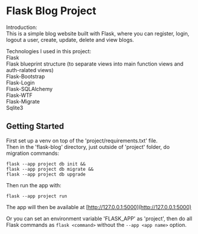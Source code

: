 # Flask Blog Project
Introduction:  
This is a simple blog website built with Flask, where you can register, login, logout a user, create, update, delete and view blogs.  

Technologies I used in this project:  
Flask  
Flask blueprint structure (to separate views into main function views and auth-ralated views)  
Flask-Bootstrap  
Flask-Login  
Flask-SQLAlchemy  
Flask-WTF  
Flask-Migrate  
Sqlite3
## Getting Started
First set up a venv on top of the 'project/requirements.txt' file.  
Then in the 'flask-blog' directory, just outside of 'project' folder, do migration commands:  
```
flask --app project db init &&
flask --app project db migrate &&
flask --app project db upgrade
```  
Then run the app with:  
```
flask --app project run
```  
The app will then be available at [http://127.0.0.1:5000](http://127.0.0.1:5000)  

Or you can set an environment variable 'FLASK_APP' as 'project', then do all Flask commands as `flask <command>` without the `--app <app name>` option.